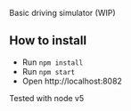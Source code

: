 Basic driving simulator (WIP)

## How to install

* Run `npm install`
* Run `npm start`
* Open http://localhost:8082

Tested with node v5
